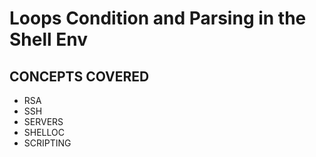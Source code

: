 # Loops Condition and Parsing in the Shell Env

## CONCEPTS COVERED
- RSA
- SSH
- SERVERS
- SHELLOC
- SCRIPTING

